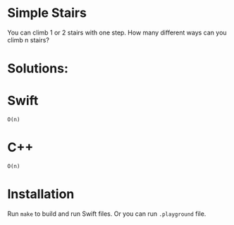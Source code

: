 # Simple Stairs
You can climb 1 or 2 stairs with one step. How many different ways can you climb n stairs?

# Solutions:

# Swift
```
O(n)
```

# C++
```
O(n)
```

# Installation
Run `make` to build and run Swift files. Or you can run `.playground` file.
